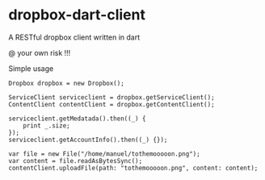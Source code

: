 dropbox-dart-client
===================

A RESTful dropbox client written in dart

@ your own risk !!!

Simple usage

	Dropbox dropbox = new Dropbox();
	
	ServiceClient serviceclient = dropbox.getServiceClient();
	ContentClient contentClient = dropbox.getContentClient();
	
	serviceclient.getMedatada().then((_) {
	    print _.size;
	});
	serviceclient.getAccountInfo().then((_) {});
	
	var file = new File("/home/manuel/tothemooooon.png");
	var content = file.readAsBytesSync();
	contentClient.uploadFile(path: "tothemooooon.png", content: content);
